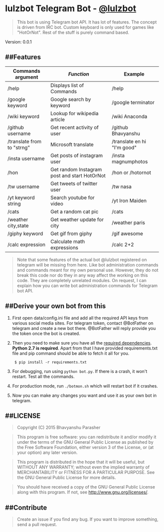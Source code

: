 # lulzbot Telegram Bot - <a href="https://telegram.me/lulzbot">@lulzbot</a>

> This bot is using Telegram bot API. It has lot of features. The concept is driven from IRC bot. Custom keyboard is only used for games like "HotOrNot". Rest of the stuff is purely command based.

Version: 0.0.1


##Features
----------


| Commands argument  	    | *Function*								   | **Example**     			|
| --------------------------| ---------------------------------------------| ---------------------------|
| /help			  		    | Displays list of Commands                    | /help	      				|
| /google keyword           | Google search by keyword					   | /google terminator			|
| /wiki keyword		  	    | Lookup for wikipedia article 				   | /wiki Anaconda				|
| /github username	  	    | Get recent activity of user 				   | /github Bhavyanshu 		|
| /translate from to "strng"| Microsoft translate						   | /translate en hi "I'm good"|
| /insta username           | Get posts of instagram user 				   | /insta magnumphotos		|
| /hon			  		    | Get random Instagram post and start HotOrNot | /hon or /hotornot 			|
| /tw username              | Get tweets of twitter user 				   | /tw nasa					|
| /yt keyword string	    | Search youtube for video 					   | /yt Iron Maiden			|
| /cats			  		    | Get a random cat pic 						   | /cats						|
| /weather city,state       | Get weather update for city 				   | /weather paris				|
| /giphy keyword            | Get gif from giphy 						   | /gif awesome				|
| /calc expression          | Calculate math expressions 				   | /calc 2+2 					|


> Note that some features of the actual bot @lulzbot registered on telegram will be missing from here. Like bot administration commands and commands meant for my own personal use. However, they do not break this code nor do they in any way affect the working on this code. They are completely unrelated modules. On request, I can explain how you can write bot administration commands for Telegram bot API.

##Derive your own bot from this
------------------------------------
1. First open data/config.ini file and add all the required API keys from various social media sites. For telegram token, contact @BotFather on telegram and create a new bot there. @BotFather will reply provide you the token once the bot is created.
2. Then you need to make sure you have all the [required dependencies](https://github.com/bhavyanshu/lulzbot-telegram-bot/blob/master/requirements.txt). **Python 2.7 is required**. Apart from that I have provided requirements.txt file and pip command should be able to fetch it all for you.

        $ pip install -r requirements.txt

3. For debugging, run using `python bot.py`. If there is a crash, it won't restart. Test all the commands.
4. For production mode, run `./botmon.sh` which will restart bot if it crashes.
5. Now you can make any changes you want and use it as your own bot in telegram.

##LICENSE
---------

> Copyright (C) 2015  Bhavyanshu Parasher

> This program is free software: you can redistribute it and/or modify
it under the terms of the GNU General Public License as published by
the Free Software Foundation, either version 3 of the License, or
(at your option) any later version.

> This program is distributed in the hope that it will be useful,
but WITHOUT ANY WARRANTY; without even the implied warranty of
MERCHANTABILITY or FITNESS FOR A PARTICULAR PURPOSE.  See the
GNU General Public License for more details.

> You should have received a copy of the GNU General Public License
along with this program.  If not, see <http://www.gnu.org/licenses/>.

##Contribute
------------

> Create an issue if you find any bug. If you want to improve something, send a pull request.
